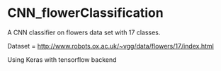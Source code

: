 # CNN_flowerClassification
A CNN classifier on flowers data set with 17 classes. 

Dataset = http://www.robots.ox.ac.uk/~vgg/data/flowers/17/index.html

Using Keras with tensorflow backend

